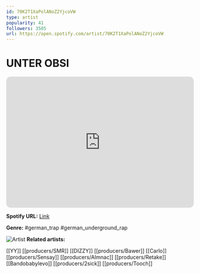 ```yaml
---
id: 70K2T1XaPolANoZ2YjcoVW
type: artist
popularity: 41
followers: 3505
url: https://open.spotify.com/artist/70K2T1XaPolANoZ2YjcoVW
---
```

# UNTER OBSI

<iframe style="border-radius:12px" src="https://open.spotify.com/embed/artist/70K2T1XaPolANoZ2YjcoVW" width="100%" height="352" frameBorder="0" allowfullscreen="" allow="autoplay; clipboard-write; encrypted-media; fullscreen; picture-in-picture" loading="lazy"></iframe>

**Spotify URL:** [Link](https://open.spotify.com/artist/70K2T1XaPolANoZ2YjcoVW)

**Genre:**  #german_trap #german_underground_rap

![Artist](https://i.scdn.co/image/ab6761610000e5eb50b6cc0b9c5b03d2d76e9ec9)
**Related artists:**

[[YY]]
[[producers/SMR]]
[[DIZZY]]
[[producers/Bawer]]
[[Carlo]]
[[producers/Sensay]]
[[producers/Almnac]]
[[producers/Retake]]
[[Bandobabylevo]]
[[producers/2sick]]
[[producers/Tooch]]
